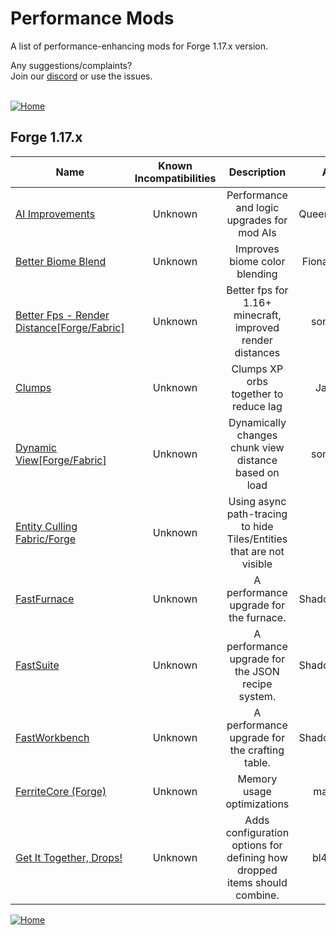 
# Performance Mods
A list of performance-enhancing mods for Forge 1.17.x version.

Any suggestions/complaints?<br>
Join our [discord](https://discord.gg/8nzHYhVUQS) or use the issues.<br><br>

[![Home](https://i.imgur.com/zGuelkW.png)](https://github.com/NordicGamerFE/usefulmods/blob/main/README.md)

## Forge 1.17.x

| Name | Known Incompatibilities | Description | Author | Performance Improvement | [Label](https://github.com/NordicGamerFE/usefulmods/tree/main#threat-level) |
| --- | :---: | :---: | :---: | :---: | :---: |
| [AI Improvements](https://www.curseforge.com/minecraft/mc-mods/ai-improvements) | Unknown | Performance and logic upgrades for mod AIs | QueenOfMissiles | custom_data | custom_data [Github](https://github.com/BuiltBrokenModding/AI-Improvements/issues) 
| [Better Biome Blend](https://www.curseforge.com/minecraft/mc-mods/better-biome-blend) | Unknown | Improves biome color blending | FionaTheMortal | custom_data | custom_data [Github](https://github.com/FionaTheMortal/Better-Biome-Blend/issues) 
| [Better Fps - Render Distance[Forge/Fabric]](https://www.curseforge.com/minecraft/mc-mods/better-fps-render-distance) | Unknown | Better fps for 1.16+ minecraft, improved render distances | someaddon | custom_data | custom_data [Github]() 
| [Clumps](https://www.curseforge.com/minecraft/mc-mods/clumps) | Unknown | Clumps XP orbs together to reduce lag | Jaredlll08 | custom_data | custom_data [Github](https://github.com/jaredlll08/Clumps/issues) 
| [Dynamic View[Forge/Fabric]](https://www.curseforge.com/minecraft/mc-mods/dynamic-view) | Unknown | Dynamically changes chunk view distance based on load | someaddon | custom_data | custom_data [Github](https://github.com/ldtteam/Dynview/issues/new) 
| [Entity Culling Fabric/Forge](https://www.curseforge.com/minecraft/mc-mods/entityculling) | Unknown | Using async path-tracing to hide Tiles/Entities that are not visible | tr9zw | custom_data | custom_data [Github]() 
| [FastFurnace](https://www.curseforge.com/minecraft/mc-mods/fastfurnace) | Unknown | A performance upgrade for the furnace. | Shadows_of_Fire | custom_data | custom_data [Github](https://github.com/Shadows-of-Fire/FastFurnace/issues) 
| [FastSuite](https://www.curseforge.com/minecraft/mc-mods/fastsuite) | Unknown | A performance upgrade for the JSON recipe system. | Shadows_of_Fire | custom_data | custom_data [Github](https://github.com/Shadows-of-Fire/FastSuite/issues) 
| [FastWorkbench](https://www.curseforge.com/minecraft/mc-mods/fastworkbench) | Unknown | A performance upgrade for the crafting table. | Shadows_of_Fire | custom_data | custom_data [Github](https://github.com/Shadows-of-Fire/FastWorkbench/issues) 
| [FerriteCore (Forge)](https://www.curseforge.com/minecraft/mc-mods/ferritecore) | Unknown | Memory usage optimizations | malte0811 | custom_data | custom_data [Github](https://github.com/malte0811/FerriteCore/issues) 
| [Get It Together, Drops!](https://www.curseforge.com/minecraft/mc-mods/get-it-together-drops) | Unknown | Adds configuration options for defining how dropped items should combine. | bl4ckscor3 | custom_data | custom_data [Github](https://github.com/bl4ckscor3/GetItTogetherDrops/issues) 

[![Home](https://i.imgur.com/zGuelkW.png)](https://github.com/NordicGamerFE/usefulmods/blob/main/README.md)
